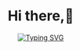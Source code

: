 <h1 align="center"><b>Hi there,👋 </b></h1> 
<p align='center'>
 <a href="https://git.io/typing-svg"><img src="https://readme-typing-svg.demolab.com?font=Fira+Code&weight=500&size=30&pause=1000&color=B4BBF7&center=true&vCenter=true&random=false&width=435&lines=Ashwin+here;Self+taught+full+stack+developer;Active+Leaner%2FReseacher" alt="Typing SVG" /></a>
</p>

